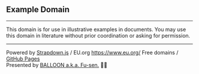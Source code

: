 ## Example Domain

___

This domain is for use in illustrative examples in documents. You may use this domain in literature without prior coordination or asking for permission.

___

Powered by 
[Strapdown.js](https://strapdownjs.com/) / 
EU.org <https://www.eu.org/> Free domains /
[GitHub Pages](https://pages.github.com/)  
Presented by [BALLOON a.k.a. Fu-sen.](https://balloon.casa/) 🎈😍
